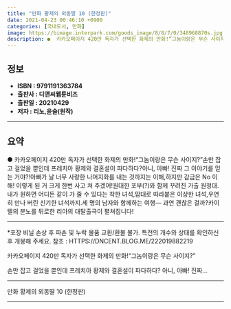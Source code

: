 ```yaml
---
title: "만화 황제의 외동딸 10 (한정판)"
date: 2021-04-23 00:46:10 +0900
categories: [국내도서, 만화]
image: https://bimage.interpark.com/goods_image/8/8/7/0/348968870s.jpg
description: ●  카카오페이지 420만 독자가 선택한 화제의 만화!“그놈이랑은 무슨 사이지?”손만 잡고 걸었을 뿐인데 프레치아 황제와 결혼설이 파다하다?아니, 아빠! 진짜 그 이야기를 믿는 거야?!아빠가 날 너무 사랑한 나머지화를 내는 것까지는 이해,하지만 감금은 No 이해! 이렇게 된 거 크게 한번 사고 쳐 주겠어
---
```


## **정보**

- **ISBN : 9791191363784**
- **출판사 : 디앤씨웹툰비즈**
- **출판일 : 20210429**
- **저자 : 리노,윤슬(원작)**

------



## **요약**

●  카카오페이지 420만 독자가 선택한 화제의 만화!“그놈이랑은 무슨 사이지?”손만 잡고 걸었을 뿐인데 프레치아 황제와 결혼설이 파다하다?아니, 아빠! 진짜 그 이야기를 믿는 거야?!아빠가 날 너무 사랑한 나머지화를 내는 것까지는 이해,하지만 감금은 No 이해! 이렇게 된 거 크게 한번 사고 쳐 주겠어!원대한 포부(?)와 함께 꾸려진 가출 원정대.내가 원하면 어디든 같이 가 줄 수 있다는 착한 녀석,맘대로 따라붙은 이상한 녀석,우연히 만나 버린 신기한 녀석까지.세 명의 남자와 함께하는 여행― 과연 괜찮은 걸까?카이텔의 분노를 뒤로한 리아의 대탈출극이 펼쳐집니다!

------

*포장 비닐 손상 후 파손 및 누락 물품 교환/환불 불가.
특전의 개수와 상태를 확인하신 후 개봉해 주세요. 
참조 : HTTPS://DNCENT.BLOG.ME/222019882219

카카오페이지 420만 독자가 선택한 화제의 만화!“그놈이랑은 무슨 사이지?”

손만 잡고 걸었을 뿐인데 
프레치아 황제와 결혼설이 파다하다?
아니, 아빠! 진짜... 

------


만화 황제의 외동딸 10 (한정판) 

------


